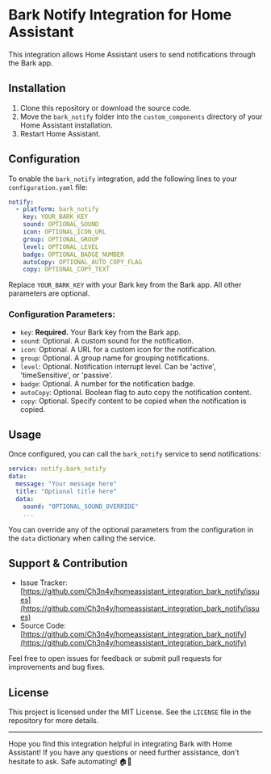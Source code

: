 # Bark Notify Integration for Home Assistant

This integration allows Home Assistant users to send notifications through the Bark app.

## Installation

1. Clone this repository or download the source code.
2. Move the `bark_notify` folder into the `custom_components` directory of your Home Assistant installation.
3. Restart Home Assistant.

## Configuration

To enable the `bark_notify` integration, add the following lines to your `configuration.yaml` file:

```yaml
notify:
  - platform: bark_notify
    key: YOUR_BARK_KEY
    sound: OPTIONAL_SOUND
    icon: OPTIONAL_ICON_URL
    group: OPTIONAL_GROUP
    level: OPTIONAL_LEVEL
    badge: OPTIONAL_BADGE_NUMBER
    autoCopy: OPTIONAL_AUTO_COPY_FLAG
    copy: OPTIONAL_COPY_TEXT
```

Replace `YOUR_BARK_KEY` with your Bark key from the Bark app. All other parameters are optional.

### Configuration Parameters:

- `key`: **Required.** Your Bark key from the Bark app.
- `sound`: Optional. A custom sound for the notification.
- `icon`: Optional. A URL for a custom icon for the notification.
- `group`: Optional. A group name for grouping notifications.
- `level`: Optional. Notification interrupt level. Can be 'active', 'timeSensitive', or 'passive'.
- `badge`: Optional. A number for the notification badge.
- `autoCopy`: Optional. Boolean flag to auto copy the notification content.
- `copy`: Optional. Specify content to be copied when the notification is copied.

## Usage

Once configured, you can call the `bark_notify` service to send notifications:

```yaml
service: notify.bark_notify
data:
  message: "Your message here"
  title: "Optional title here"
  data:
    sound: "OPTIONAL_SOUND_OVERRIDE"
    ...
```

You can override any of the optional parameters from the configuration in the `data` dictionary when calling the service.

## Support & Contribution

- Issue Tracker: [https://github.com/Ch3n4y/homeassistant_integration_bark_notify/issues](https://github.com/Ch3n4y/homeassistant_integration_bark_notify/issues)
- Source Code: [https://github.com/Ch3n4y/homeassistant_integration_bark_notify](https://github.com/Ch3n4y/homeassistant_integration_bark_notify)

Feel free to open issues for feedback or submit pull requests for improvements and bug fixes.

## License

This project is licensed under the MIT License. See the `LICENSE` file in the repository for more details.

---

Hope you find this integration helpful in integrating Bark with Home Assistant! If you have any questions or need further assistance, don't hesitate to ask. Safe automating! 🏠🤖
